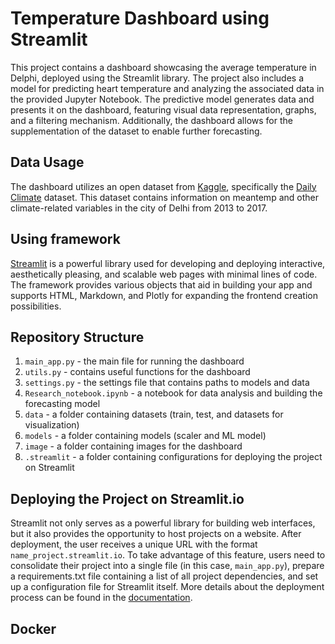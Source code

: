 # Temperature Dashboard using Streamlit

This project contains a dashboard showcasing the average temperature in Delphi, deployed using the Streamlit library. The project also includes a model for predicting heart temperature and analyzing the associated data in the provided Jupyter Notebook. The predictive model generates data and presents it on the dashboard, featuring visual data representation, graphs, and a filtering mechanism. Additionally, the dashboard allows for the supplementation of the dataset to enable further forecasting.


## Data Usage

The dashboard utilizes an open dataset from [Kaggle](https://img.shields.io/badge/Kaggle-035a7d?style=for-the-badge&logo=kaggle&logoColor=white), specifically the [Daily Climate](https://www.kaggle.com/datasets/sumanthvrao/daily-climate-time-series-data)  dataset. This dataset contains information on meantemp and other climate-related variables in the city of Delhi from 2013 to 2017.


## Using framework

[Streamlit](https://streamlit.io) is a powerful library used for developing and deploying interactive, aesthetically pleasing, and scalable web pages with minimal lines of code. The framework provides various objects that aid in building your app and supports HTML, Markdown, and Plotly for expanding the frontend creation possibilities.


## Repository Structure

1. ``main_app.py`` - the main file for running the dashboard
2. ``utils.py`` - contains useful functions for the dashboard
3. ``settings.py`` - the settings file that contains paths to models and data
4. ``Research_notebook.ipynb`` - a notebook for data analysis and building the forecasting model
5. ``data`` - a folder containing datasets (train, test, and datasets for visualization)
6. ``models`` - a folder containing models (scaler and ML model)
7. ``image`` - a folder containing images for the dashboard
8. ``.streamlit`` - a folder containing configurations for deploying the project on Streamlit


## Deploying the Project on Streamlit.io

Streamlit not only serves as a powerful library for building web interfaces, but it also provides the opportunity to host projects on a website. After deployment, the user receives a unique URL with the format ``name_project.streamlit.io``. To take advantage of this feature, users need to consolidate their project into a single file (in this case, ``main_app.py``), prepare a requirements.txt file containing a list of all project dependencies, and set up a configuration file for Streamlit itself. More details about the deployment process can be found in the [documentation](https://docs.streamlit.io/streamlit-community-cloud/deploy-your-app).


## Docker